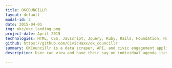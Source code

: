 ```yaml
---
title: OKCOUNCILLR
layout: default
modal-id: 2
date: 2015-04-01
img: okc/okc_landing.png
project-date: April 2015
technologies: HTML, CSS, Javscript, Jquery, Ruby, Rails, Foundation, Nokogiri
github: https://github.com/CivicHaxx/ok_councillr
summary: OKCouncillr is a data scraper, API, and civic engagement application for the City of Toronto. The scraper pulls data from Toronto City Council meeting agendas and parses it into a database, the API serves the data up as JSON, and the app allows people to have their say on individual agenda items and view the voting history of their city councillors. View it live at <a class="underline-link" href="http://okcouncillr.cloudapp.net/" target="blank">http://okcouncillr.cloudapp.net/</a>.
description: User can view and have their say on individual agenda items <img class="img-responsive img-centered" src="img/portfolio/okc/okc_items_show.png"> Users can see their voting history, and find out their ward and councillor <img class="img-responsive img-centered" src="img/portfolio/okc/okc_myvotes.png">  Search for items and see how other users voted <img class="img-responsive img-centered" src="img/portfolio/okc/okc_items_index.png"> Learn more about Toronto City Councillors; <br> see their voting history and get their contact information <img class="img-responsive img-centered" src="img/portfolio/okc/okc_councillors.png">

---
```

